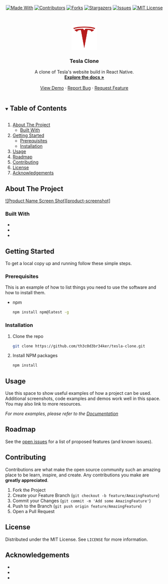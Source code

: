 <!--
*** Thanks for checking out the README-Template. If you have a suggestion
*** that would make this better, please fork the repo and create a pull request
*** or simply open an issue with the tag "enhancement".
*** Thanks again! Now go create something AMAZING! :D
***
***
***
*** To avoid retyping too much info. Do a search and replace for the following:
*** github_username, repo_name, email, project_title, project_description
-->

<!-- PROJECT SHIELDS -->
<!--
*** I'm using markdown "reference style" links for readability.
*** Reference links are enclosed in brackets [ ] instead of parentheses ( ).
*** See the bottom of this document for the declaration of the reference variables
*** for contributors-url, forks-url, etc. This is an optional, concise syntax you may use.
*** https://www.markdownguide.org/basic-syntax/#reference-style-links
-->
<span style="display:block;text-align:center">

[![Made With][made-with-shield]][made-with-url]
[![Contributors][contributors-shield]][contributors-url]
[![Forks][forks-shield]][forks-url]
[![Stargazers][stars-shield]][stars-url]
[![Issues][issues-shield]][issues-url]
[![MIT License][license-shield]][license-url]

</span>

<!-- PROJECT LOGO -->
<br />
<p align="center">
  <a href="https://github.com/th3c0d3br34ker/tesla-clone">
    <img src="images/logo.png" alt="Logo" width="80" height="80">
  </a>

  <h3 align="center">Tesla Clone</h3>

  <p align="center">
    A clone of Tesla's website build in React Native.
    <br />
    <a href="https://github.com/th3c0d3br34ker/tesla-clone"><strong>Explore the docs »</strong></a>
    <br />
    <br />
    <a href="https://github.com/th3c0d3br34ker/tesla-clone">View Demo</a>
    ·
    <a href="https://github.com/th3c0d3br34ker/tesla-clone/issues">Report Bug</a>
    ·
    <a href="https://github.com/th3c0d3br34ker/tesla-clone/issues">Request Feature</a>
  </p>
</p>

<!-- TABLE OF CONTENTS -->
<details open="open">
  <summary><h2 style="display: inline-block">Table of Contents</h2></summary>
  <ol>
    <li>
      <a href="#about-the-project">About The Project</a>
      <ul>
        <li><a href="#built-with">Built With</a></li>
      </ul>
    </li>
    <li>
      <a href="#getting-started">Getting Started</a>
      <ul>
        <li><a href="#prerequisites">Prerequisites</a></li>
        <li><a href="#installation">Installation</a></li>
      </ul>
    </li>
    <li><a href="#usage">Usage</a></li>
    <li><a href="#roadmap">Roadmap</a></li>
    <li><a href="#contributing">Contributing</a></li>
    <li><a href="#license">License</a></li>
    <li><a href="#acknowledgements">Acknowledgements</a></li>
  </ol>
</details>

<!-- ABOUT THE PROJECT -->

## About The Project

[![Product Name Screen Shot][product-screenshot]](https://example.com)

### Built With

- []()
- []()
- []()

<!-- GETTING STARTED -->

## Getting Started

To get a local copy up and running follow these simple steps.

### Prerequisites

This is an example of how to list things you need to use the software and how to install them.

- npm
  ```sh
  npm install npm@latest -g
  ```

### Installation

1. Clone the repo
   ```sh
   git clone https://github.com/th3c0d3br34ker/tesla-clone.git
   ```
2. Install NPM packages
   ```sh
   npm install
   ```

<!-- USAGE EXAMPLES -->

## Usage

Use this space to show useful examples of how a project can be used. Additional screenshots, code examples and demos work well in this space. You may also link to more resources.

_For more examples, please refer to the [Documentation](https://example.com)_

<!-- ROADMAP -->

## Roadmap

See the [open issues](https://github.com/th3c0d3br34ker/tesla-clone/issues) for a list of proposed features (and known issues).

<!-- CONTRIBUTING -->

## Contributing

Contributions are what make the open source community such an amazing place to be learn, inspire, and create. Any contributions you make are **greatly appreciated**.

1. Fork the Project
2. Create your Feature Branch (`git checkout -b feature/AmazingFeature`)
3. Commit your Changes (`git commit -m 'Add some AmazingFeature'`)
4. Push to the Branch (`git push origin feature/AmazingFeature`)
5. Open a Pull Request

<!-- LICENSE -->

## License

Distributed under the MIT License. See `LICENSE` for more information.

<!-- ACKNOWLEDGEMENTS -->

## Acknowledgements

- []()
- []()
- []()

<!-- MARKDOWN LINKS & IMAGES -->
<!-- https://www.markdownguide.org/basic-syntax/#reference-style-links -->

[contributors-shield]: https://img.shields.io/github/contributors/th3c0d3br34ker/repo.svg?style=for-the-badge
[contributors-url]: https://github.com/th3c0d3br34ker/repo/graphs/contributors
[forks-shield]: https://img.shields.io/github/forks/th3c0d3br34ker/repo.svg?style=for-the-badge
[forks-url]: https://github.com/th3c0d3br34ker/repo/network/members
[stars-shield]: https://img.shields.io/github/stars/th3c0d3br34ker/repo.svg?style=for-the-badge
[stars-url]: https://github.com/th3c0d3br34ker/repo/stargazers
[issues-shield]: https://img.shields.io/github/issues/th3c0d3br34ker/repo.svg?style=for-the-badge
[issues-url]: https://github.com/th3c0d3br34ker/repo/issues
[license-shield]: https://img.shields.io/github/license/th3c0d3br34ker/repo.svg?style=for-the-badge
[license-url]: https://github.com/th3c0d3br34ker/repo/blob/master/LICENSE.txt
[made-with-shield]: https://img.shields.io/github/languages/top/th3c0d3br34ker/template?style=for-the-badge
[made-with-url]: https://shields.io/github/languages/top/th3c0d3br34ker/template.svg?style-for-the-badge
